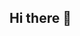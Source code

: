 ## Hi there 👋

<!--
**Terrell-smith/Terrell-smith** is a ✨ _special_ ✨ repository because its `README.md` (this file) appears on your GitHub profile.



- 🔭 I’m currently working on html, css, and Java
- 🌱 I’m currently learning Html anf gitHub
- 🤔 I’m looking for help with progressing my knowledge and experience.
- 💬 Ask me about my journey 
-->
